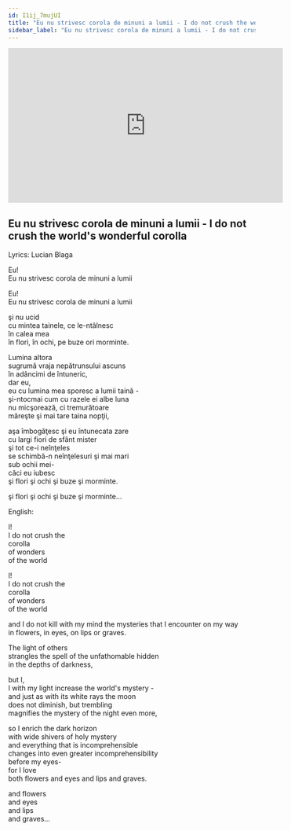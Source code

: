 ```yaml
---
id: I1ij_7mujUI
title: "Eu nu strivesc corola de minuni a lumii - I do not crush the world's wonderful corolla"
sidebar_label: "Eu nu strivesc corola de minuni a lumii - I do not crush the world's wonderful corolla"
---
```


<div class="video-float-container">
  <iframe
    width="560"
    height="315"
    src="https://www.youtube.com/embed/I1ij_7mujUI"
    title="YouTube video player"
    frameborder="0"
    allow="accelerometer; autoplay; clipboard-write; encrypted-media; gyroscope; picture-in-picture; web-share"
    referrerpolicy="strict-origin-when-cross-origin"
    allowfullscreen
  ></iframe>
</div>

## Eu nu strivesc corola de minuni a lumii - I do not crush the world's wonderful corolla

Lyrics: Lucian Blaga

Eu!  
Eu nu strivesc corola de minuni a lumii

Eu!  
Eu nu strivesc corola de minuni a lumii

şi nu ucid  
cu mintea tainele, ce le-ntâlnesc  
în calea mea  
în flori, în ochi, pe buze ori morminte.

Lumina altora  
sugrumă vraja nepătrunsului ascuns  
în adâncimi de întuneric,  
dar eu,  
eu cu lumina mea sporesc a lumii taină -  
şi-ntocmai cum cu razele ei albe luna  
nu micşorează, ci tremurătoare  
măreşte şi mai tare taina nopţii,

aşa îmbogăţesc şi eu întunecata zare  
cu largi fiori de sfânt mister  
şi tot ce-i neînţeles  
se schimbă-n neînţelesuri şi mai mari  
sub ochii mei-  
căci eu iubesc  
şi flori şi ochi şi buze şi morminte.

şi flori şi ochi şi buze şi morminte...

English:

I!  
I do not crush the  
corolla  
of wonders  
of the world

I!  
I do not crush the  
corolla  
of wonders  
of the world

and I do not kill with my mind the mysteries that I encounter on my way  
in flowers, in eyes, on lips or graves.

The light of others  
strangles the spell of the unfathomable hidden  
in the depths of darkness,

but I,  
I with my light increase the world's mystery -  
and just as with its white rays the moon  
does not diminish, but trembling  
magnifies the mystery of the night even more,

so I enrich the dark horizon  
with wide shivers of holy mystery  
and everything that is incomprehensible  
changes into even greater incomprehensibility  
before my eyes-  
for I love  
both flowers and eyes and lips and graves.

and flowers  
and eyes  
and lips  
and graves...
